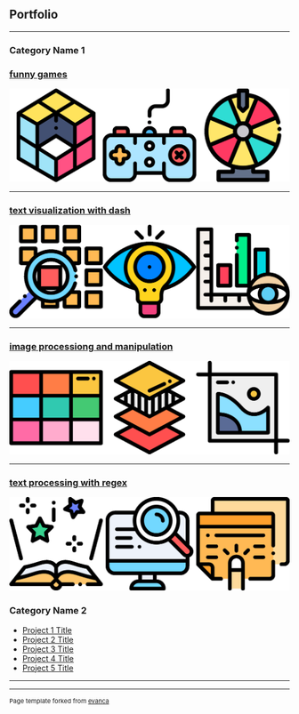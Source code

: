 ## Portfolio

---



### Category Name 1 

[<h3>**funny games**</h3>](/pdf/sample_presentation.pdf)

<img src="images/funny.png?raw=true"/>

---
[<h3>**text visualization with dash**</h3>](http://example.com/)

<img src="images/three.png?raw=true"/>

---
[<h3>**image processiong and manipulation**</h3>](http://example.com/)

<img src="images/four.png?raw=true"/>

---
[<h3>**text processing with regex**</h3>](/pdf/sample_presentation.pdf)

<img src="images/two.png?raw=true"/>


### Category Name 2

- [Project 1 Title](http://example.com/)
- [Project 2 Title](http://example.com/)
- [Project 3 Title](http://example.com/)
- [Project 4 Title](http://example.com/)
- [Project 5 Title](http://example.com/)

---




---
<p style="font-size:11px">Page template forked from <a href="https://github.com/evanca/quick-portfolio">evanca</a></p>
<!-- Remove above link if you don't want to attibute -->
